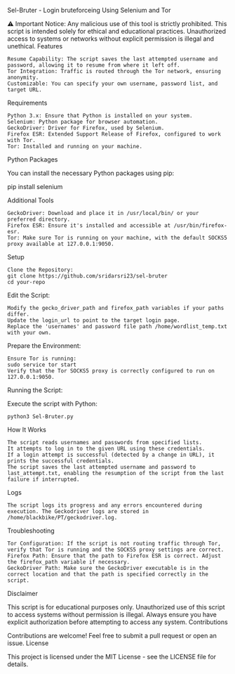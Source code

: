 Sel-Bruter - Login bruteforceing Using Selenium and Tor

⚠️ Important Notice: Any malicious use of this tool is strictly prohibited. This script is intended solely for ethical and educational practices. Unauthorized access to systems or networks without explicit permission is illegal and unethical.
Features

    Resume Capability: The script saves the last attempted username and password, allowing it to resume from where it left off.
    Tor Integration: Traffic is routed through the Tor network, ensuring anonymity.
    Customizable: You can specify your own username, password list, and target URL.

Requirements

    Python 3.x: Ensure that Python is installed on your system.
    Selenium: Python package for browser automation.
    GeckoDriver: Driver for Firefox, used by Selenium.
    Firefox ESR: Extended Support Release of Firefox, configured to work with Tor.
    Tor: Installed and running on your machine.

Python Packages

You can install the necessary Python packages using pip:


pip install selenium

Additional Tools

    GeckoDriver: Download and place it in /usr/local/bin/ or your preferred directory.
    Firefox ESR: Ensure it's installed and accessible at /usr/bin/firefox-esr.
    Tor: Make sure Tor is running on your machine, with the default SOCKS5 proxy available at 127.0.0.1:9050.

Setup

    Clone the Repository:
    git clone https://github.com/sridarsri23/sel-bruter    
    cd your-repo

Edit the Script:

    Modify the gecko_driver_path and firefox_path variables if your paths differ.
    Update the login_url to point to the target login page.
    Replace the 'usernames' and password file path /home/wordlist_temp.txt with your own.

Prepare the Environment:

    Ensure Tor is running: 
    sudo service tor start
    Verify that the Tor SOCKS5 proxy is correctly configured to run on 127.0.0.1:9050.

Running the Script:

Execute the script with Python:

    python3 Sel-Bruter.py

How It Works

    The script reads usernames and passwords from specified lists.
    It attempts to log in to the given URL using these credentials.
    If a login attempt is successful (detected by a change in URL), it prints the successful credentials.
    The script saves the last attempted username and password to last_attempt.txt, enabling the resumption of the script from the last failure if interrupted.

Logs

    The script logs its progress and any errors encountered during execution. The Geckodriver logs are stored in /home/blackbike/PT/geckodriver.log.

Troubleshooting

    Tor Configuration: If the script is not routing traffic through Tor, verify that Tor is running and the SOCKS5 proxy settings are correct.
    Firefox Path: Ensure that the path to Firefox ESR is correct. Adjust the firefox_path variable if necessary.
    GeckoDriver Path: Make sure the GeckoDriver executable is in the correct location and that the path is specified correctly in the script.

Disclaimer

This script is for educational purposes only. Unauthorized use of this script to access systems without permission is illegal. Always ensure you have explicit authorization before attempting to access any system.
Contributions

Contributions are welcome! Feel free to submit a pull request or open an issue.
License

This project is licensed under the MIT License - see the LICENSE file for details.
